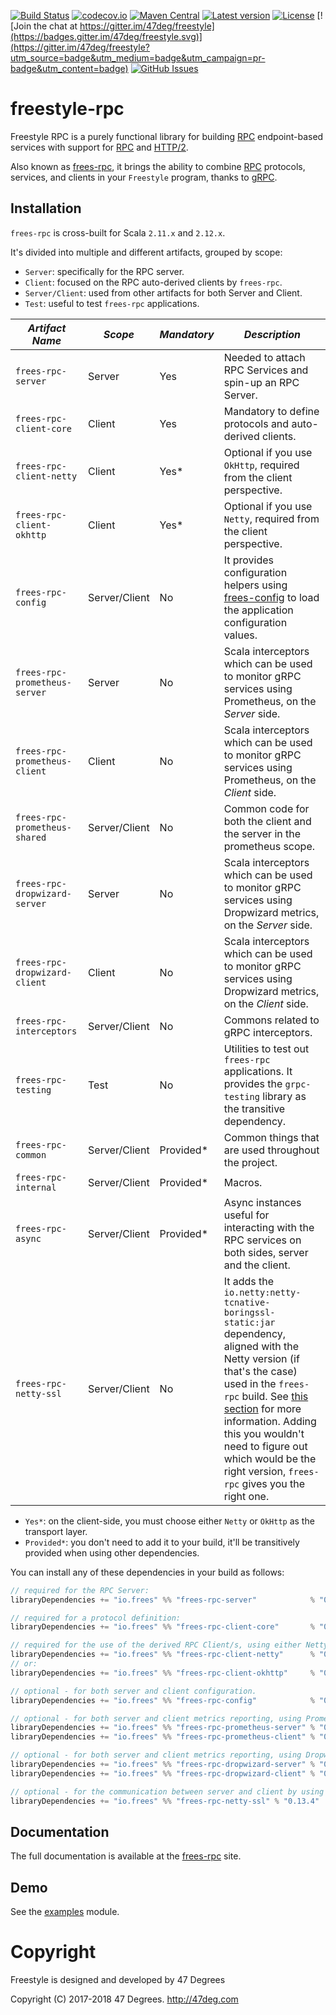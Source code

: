 
[comment]: # (Start Badges)

[![Build Status](https://travis-ci.org/frees-io/freestyle-rpc.svg?branch=master)](https://travis-ci.org/frees-io/freestyle-rpc) [![codecov.io](http://codecov.io/github/frees-io/freestyle-rpc/coverage.svg?branch=master)](http://codecov.io/github/frees-io/freestyle-rpc?branch=master) [![Maven Central](https://img.shields.io/badge/maven%20central-0.13.4-green.svg)](https://oss.sonatype.org/#nexus-search;gav~io.frees~frees-rpc*) [![Latest version](https://img.shields.io/badge/freestyle--rpc-0.13.4-green.svg)](https://index.scala-lang.org/frees-io/freestyle-rpc) [![License](https://img.shields.io/badge/license-Apache%202-blue.svg)](https://raw.githubusercontent.com/frees-io/freestyle-rpc/master/LICENSE) [![Join the chat at https://gitter.im/47deg/freestyle](https://badges.gitter.im/47deg/freestyle.svg)](https://gitter.im/47deg/freestyle?utm_source=badge&utm_medium=badge&utm_campaign=pr-badge&utm_content=badge) [![GitHub Issues](https://img.shields.io/github/issues/frees-io/freestyle-rpc.svg)](https://github.com/frees-io/freestyle-rpc/issues)

[comment]: # (End Badges)

# freestyle-rpc

Freestyle RPC is a purely functional library for building [RPC] endpoint-based services with support for [RPC] and [HTTP/2].

Also known as [frees-rpc], it brings the ability to combine [RPC] protocols, services, and clients in your `Freestyle` program, thanks to [gRPC].

## Installation

`frees-rpc` is cross-built for Scala `2.11.x` and `2.12.x`.

It's divided into multiple and different artifacts, grouped by scope:

* `Server`: specifically for the RPC server.
* `Client`: focused on the RPC auto-derived clients by `frees-rpc`.
* `Server/Client`: used from other artifacts for both Server and Client.
* `Test`: useful to test `frees-rpc` applications.

*Artifact Name* | *Scope* | *Mandatory* | *Description*
--- | --- | --- | ---
`frees-rpc-server` | Server | Yes | Needed to attach RPC Services and spin-up an RPC Server.
`frees-rpc-client-core` | Client | Yes | Mandatory to define protocols and auto-derived clients.
`frees-rpc-client-netty` | Client | Yes* | Optional if you use `OkHttp`, required from the client perspective.
`frees-rpc-client-okhttp` | Client | Yes* | Optional if you use `Netty`, required from the client perspective.
`frees-rpc-config` | Server/Client | No | It provides configuration helpers using [frees-config] to load the application configuration values.
`frees-rpc-prometheus-server` | Server | No | Scala interceptors which can be used to monitor gRPC services using Prometheus, on the _Server_ side.
`frees-rpc-prometheus-client` | Client | No | Scala interceptors which can be used to monitor gRPC services using Prometheus, on the _Client_ side.
`frees-rpc-prometheus-shared` | Server/Client | No | Common code for both the client and the server in the prometheus scope.
`frees-rpc-dropwizard-server` | Server | No | Scala interceptors which can be used to monitor gRPC services using Dropwizard metrics, on the _Server_ side.
`frees-rpc-dropwizard-client` | Client | No | Scala interceptors which can be used to monitor gRPC services using Dropwizard metrics, on the _Client_ side.
`frees-rpc-interceptors` | Server/Client | No | Commons related to gRPC interceptors.
`frees-rpc-testing` | Test | No | Utilities to test out `frees-rpc` applications. It provides the `grpc-testing` library as the transitive dependency.
`frees-rpc-common` | Server/Client | Provided* | Common things that are used throughout the project.
`frees-rpc-internal` | Server/Client | Provided* | Macros.
`frees-rpc-async` | Server/Client | Provided* | Async instances useful for interacting with the RPC services on both sides, server and the client.
`frees-rpc-netty-ssl` | Server/Client | No | It adds the `io.netty:netty-tcnative-boringssl-static:jar` dependency, aligned with the Netty version (if that's the case) used in the `frees-rpc` build. See [this section](https://github.com/grpc/grpc-java/blob/master/SECURITY.md#netty) for more information. Adding this you wouldn't need to figure out which would be the right version, `frees-rpc` gives you the right one.

* `Yes*`: on the client-side, you must choose either `Netty` or `OkHttp` as the transport layer.
* `Provided*`: you don't need to add it to your build, it'll be transitively provided when using other dependencies.

You can install any of these dependencies in your build as follows:

[comment]: # (Start Replace)

```scala
// required for the RPC Server:
libraryDependencies += "io.frees" %% "frees-rpc-server"            % "0.13.4"

// required for a protocol definition:
libraryDependencies += "io.frees" %% "frees-rpc-client-core"       % "0.13.4"

// required for the use of the derived RPC Client/s, using either Netty or OkHttp as transport layer:
libraryDependencies += "io.frees" %% "frees-rpc-client-netty"      % "0.13.4"
// or:
libraryDependencies += "io.frees" %% "frees-rpc-client-okhttp"     % "0.13.4"

// optional - for both server and client configuration.
libraryDependencies += "io.frees" %% "frees-rpc-config"            % "0.13.4"

// optional - for both server and client metrics reporting, using Prometheus.
libraryDependencies += "io.frees" %% "frees-rpc-prometheus-server" % "0.13.4"
libraryDependencies += "io.frees" %% "frees-rpc-prometheus-client" % "0.13.4"

// optional - for both server and client metrics reporting, using Dropwizard.
libraryDependencies += "io.frees" %% "frees-rpc-dropwizard-server" % "0.13.4"
libraryDependencies += "io.frees" %% "frees-rpc-dropwizard-client" % "0.13.4"

// optional - for the communication between server and client by using SSL/TLS.
libraryDependencies += "io.frees" %% "frees-rpc-netty-ssl" % "0.13.4"
```

[comment]: # (End Replace)

## Documentation

The full documentation is available at the [frees-rpc](http://frees.io/docs/rpc) site.

## Demo

See the [examples](/modules/examples) module.

[RPC]: https://en.wikipedia.org/wiki/Remote_procedure_call
[HTTP/2]: https://http2.github.io/
[gRPC]: https://grpc.io/
[frees-rpc]: http://frees.io/docs/rpc/
[frees-config]: http://frees.io/docs/patterns/config/

[comment]: # (Start Copyright)
# Copyright

Freestyle is designed and developed by 47 Degrees

Copyright (C) 2017-2018 47 Degrees. <http://47deg.com>

[comment]: # (End Copyright)